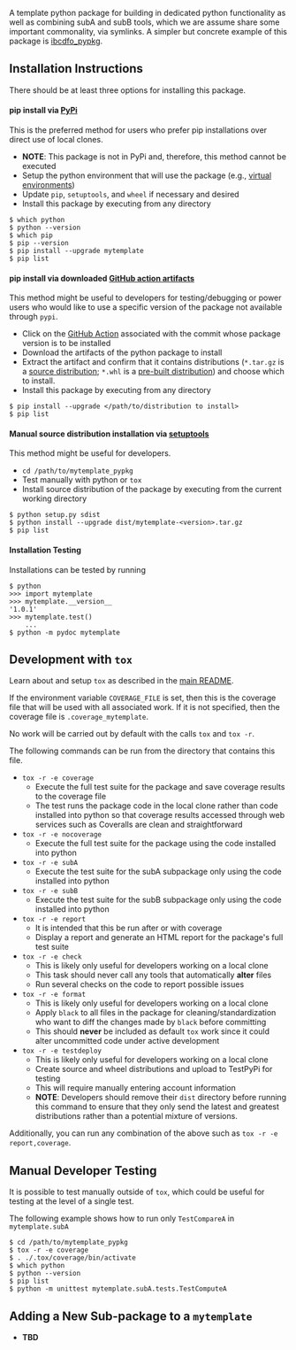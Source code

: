 A template python package for building in dedicated python functionality as well
as combining subA and subB tools, which we are assume share some important
commonality, via symlinks.  A simpler but concrete example of this package is
[ibcdfo_pypkg](https://github.com/POptUS/IBCDFO/tree/main/ibcdfo_pypkg).

## Installation Instructions
There should be at least three options for installing this package.

#### pip install via [PyPi](https://pypi.org)
This is the preferred method for users who prefer pip installations over direct use of local clones.
* __NOTE__: This package is not in PyPi and, therefore, this method cannot be executed
* Setup the python environment that will use the package (e.g., [virtual environments](https://docs.python.org/3/library/venv.html))
* Update `pip`, `setuptools`, and `wheel` if necessary and desired
* Install this package by executing from any directory
```
$ which python
$ python --version
$ which pip
$ pip --version
$ pip install --upgrade mytemplate
$ pip list
```

#### pip install via downloaded [GitHub action artifacts](https://github.com/POptUS/template_repo/actions/runs/6005607898)
This method might be useful to developers for testing/debugging or power users
who would like to use a specific version of the package not available through
`pypi`.
* Click on the [GitHub Action](https://github.com/POptUS/template_repo/actions) associated with the commit whose package version is to be installed
* Download the artifacts of the python package to install
* Extract the artifact and confirm that it contains distributions (`*.tar.gz` is
  a [source distribution](https://packaging.python.org/en/latest/flow/#the-source-distribution-sdist);
  `*.whl` is a [pre-built distribution](https://packaging.python.org/en/latest/flow/#the-built-distributions-wheels))
  and choose which to install.
* Install this package by executing from any directory
```
$ pip install --upgrade </path/to/distribution to install>
$ pip list
```

#### Manual source distribution installation via [setuptools](https://setuptools.pypa.io/en/latest/index.html)
This method might be useful for developers.
* `cd /path/to/mytemplate_pypkg`
* Test manually with python or `tox`
* Install source distribution of the package by executing from the current working directory
```
$ python setup.py sdist
$ python install --upgrade dist/mytemplate-<version>.tar.gz
$ pip list
```

#### Installation Testing
Installations can be tested by running 
```
$ python
>>> import mytemplate
>>> mytemplate.__version__
'1.0.1'
>>> mytemplate.test()
    ...
$ python -m pydoc mytemplate
```

## Development with `tox`
Learn about and setup `tox` as described in the [main README](https://github.com/POptUS/template_repo/blob/main/README.md).

If the environment variable `COVERAGE_FILE` is set, then this is the coverage
file that will be used with all associated work.  If it is not specified, then
the coverage file is `.coverage_mytemplate`.

No work will be carried out by default with the calls `tox` and `tox -r`.

The following commands can be run from the directory that contains this file.
* `tox -r -e coverage`
  * Execute the full test suite for the package and save coverage results to the coverage file
  * The test runs the package code in the local clone rather than code installed into python so that coverage results accessed through web services such as Coveralls are clean and straightforward
* `tox -r -e nocoverage`
  * Execute the full test suite for the package using the code installed into python
* `tox -r -e subA`
  * Execute the test suite for the subA subpackage only using the code installed into python
* `tox -r -e subB`
  * Execute the test suite for the subB subpackage only using the code installed into python
* `tox -r -e report`
  * It is intended that this be run after or with coverage
  * Display a report and generate an HTML report for the package's full test suite
* `tox -r -e check`
  * This is likely only useful for developers working on a local clone
  * This task should never call any tools that automatically __alter__ files
  * Run several checks on the code to report possible issues
* `tox -r -e format`
  * This is likely only useful for developers working on a local clone
  * Apply `black` to all files in the package for cleaning/standardization who want to diff the changes made by `black` before committing
  * This should __never__ be included as default `tox` work since it could alter uncommitted code under active development
* `tox -r -e testdeploy`
  * This is likely only useful for developers working on a local clone
  * Create source and wheel distributions and upload to TestPyPi for testing
  * This will require manually entering account information
  * __NOTE__: Developers should remove their `dist` directory before running
    this command to ensure that they only send the latest and greatest
    distributions rather than a potential mixture of versions.

Additionally, you can run any combination of the above such as `tox -r -e report,coverage`.

## Manual Developer Testing
It is possible to test manually outside of `tox`, which could be useful for
testing at the level of a single test.

The following example shows how to run only `TestCompareA` in `mytemplate.subA`
```
$ cd /path/to/mytemplate_pypkg
$ tox -r -e coverage
$ . ./.tox/coverage/bin/activate
$ which python
$ python --version
$ pip list
$ python -m unittest mytemplate.subA.tests.TestComputeA
```

## Adding a New Sub-package to a `mytemplate`
* __TBD__

